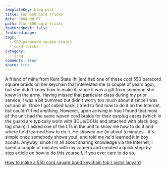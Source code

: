 ```yaml
---
templateKey: blog-post
title: Fun 550 Cord Tricks
date: 2004-08-07
path: /fun-550-cord-tricks
featuredpost: false
featuredimage:
tags:
  - 550-paracord-square-braids
  - cord-tricks
category:
  - Iraq
comments: true
share: true
---
```


A friend of mine from Kent State (hi jen) had one of these cool 550 paracord square braids on her keychain that interested me (a couple of years ago), but she didn't know how to make it, since it was a gift from someone she knew in the army. Having missed that particular class during my prior service, I was a bit bummed but didn't worry too much about it since I was out and all. Once I got called back, I tried to find how to do it on the Internet, but couldn't find anything. However, upon arriving in Iraq I found that most of the unit had the same woven cord braids for their earplug cases (which in the guard are typically worn with BDUs/DCUs and attached with black dog tag chain). I asked one of the LTs in the unit to show me how to do it and where he'd learned how to do it. He showed me (in about 5 minutes - it's simple once somebody shows you), and told me he'd learned it in boy scouts. Anyway, since I'm all about sharing knowledge via the Internet, I spent a couple of minutes with my camera and created a quick step-by-step article on how to do this yourself, if you ever care to do so.

[How to make a 550 cord square braid keychain fob / pistol lanyard](http://ardalis.com/blogs/armysteve/articles/9736.aspx)
